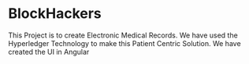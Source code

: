 # BlockHackers
This Project is to create Electronic Medical Records. We have used the Hyperledger Technology to make this Patient Centric Solution.
We have created the UI in Angular
